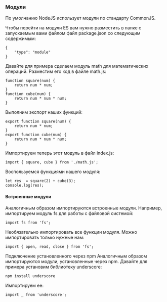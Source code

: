 ### Модули

По умолчанию NodeJS использует модули по стандарту CommonJS.

Чтобы перейти на модули ES вам нужно разместить в папке с запускаемым вами файлом файл package.json со следующим содержимым:
```
{
	"type": "module"
}
```

Давайте для примера сделаем модуль math для математических операций. Разместим его код в файле math.js:

```
function square(num) {
	return num * num;
}
function cube(num) {
	return num * num * num;
}
```

Выполним экспорт наших функций:

```
export function square(num) {
	return num * num;
}
export function cube(num) {
	return num * num * num;
}
```
Импортируем теперь этот модуль в файл index.js:

```
import { square, cube } from './math.js';
```
Воспользуемся функциями нашего модуля:

```
let res  = square(2) + cube(3);
console.log(res);
```

#### Встроенные модули
Аналогичным образом импортируются встроенные модули. Например, импортируем модуль fs для работы с файловой системой:

``import fs from 'fs';``

Необязательно импортировать все функции модуля. Можно импортировать только нужные нам:

``import { open, read, close } from 'fs';``

Подключение установленного через npm
Аналогичным образом импортируются модули, установленные через npm. Давайте для примера установим библиотеку underscore:

``npm install underscore``

Импортируем ее:

``import _ from 'underscore';``